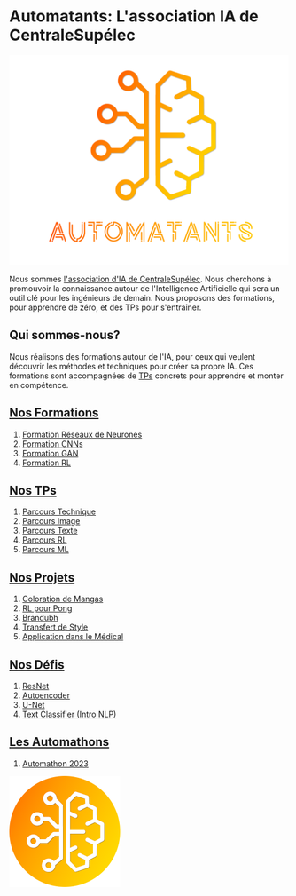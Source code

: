 # Automatants: L'association IA de CentraleSupélec

![](/logo_transparent_bg.png)

Nous sommes [l'association d'IA de CentraleSupélec](https://automatants.cs-campus.fr/). 
Nous cherchons à promouvoir la connaissance autour de l'Intelligence Artificielle qui sera un outil clé pour les ingénieurs de demain. 
Nous proposons des formations, pour apprendre de zéro, et des TPs pour s'entraîner.

## Qui sommes-nous?
Nous réalisons des formations autour de l'IA, pour ceux qui veulent découvrir les méthodes et techniques pour créer sa propre IA. Ces formations sont accompagnées de [TPs](https://github.com/Automatants/travaux-pratiques) concrets pour apprendre et monter en compétence.

## [Nos Formations](https://github.com/Automatants/formations)

1. [Formation Réseaux de Neurones](https://github.com/Automatants/formations/tree/main/R%C3%A9seaux_de_Neurones)
2. [Formation CNNs](https://github.com/Automatants/formations/tree/main/R%C3%A9seaux_%C3%A0_convolution)
3. [Formation GAN](https://github.com/Automatants/formations/tree/main/Introduction_aux_GAN)
4. [Formation RL](https://github.com/Automatants/formations/tree/main/Apprentissage_par_renforcement)

## [Nos TPs](https://github.com/Automatants/travaux-pratiques)

1. [Parcours Technique](https://github.com/Automatants/travaux-pratiques/tree/master/Parcours_Technique)
2. [Parcours Image](https://github.com/Automatants/travaux-pratiques/tree/master/Parcours_Image)
3. [Parcours Texte](https://github.com/Automatants/travaux-pratiques/tree/master/Parcours_Texte)
4. [Parcours RL](https://github.com/Automatants/travaux-pratiques/tree/master/Parcours_RL)
5. [Parcours ML](https://github.com/Automatants/travaux-pratiques/tree/master/Parcours_ML)

## [Nos Projets](https://github.com/Automatants/Projet)

1. [Coloration de Mangas](https://github.com/Automatants/Projet/tree/main/Colorisation)
2. [RL pour Pong](https://github.com/Automatants/Projet/tree/main/Pong_RL)
3. [Brandubh](https://github.com/Automatants/Projet/tree/main/Brandubh)
4. [Transfert de Style](https://github.com/Automatants/Projet/tree/main/Transfert_de_Style)
5. [Application dans le Médical](https://github.com/Automatants/Projet/tree/main/Medical)

## [Nos Défis](https://github.com/Automatants/travaux-pratiques#d%C3%A9fis)

1. [ResNet](https://sharing.cs-campus.fr/compete/90)
2. [Autoencoder](https://sharing.cs-campus.fr/compete/89)
3. [U-Net](https://sharing.cs-campus.fr/compete/89)
4. [Text Classifier (Intro NLP)](https://sharing.cs-campus.fr/compete/100)

## [Les Automathons](https://github.com/Automatants/Automathon/tree/main)

1. [Automathon 2023](https://github.com/Automatants/Automathon/tree/main/Automathon%201)

 ![](/logo_mini.png)
